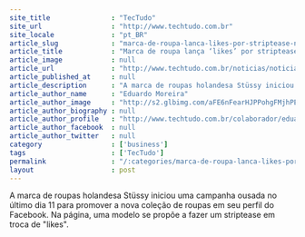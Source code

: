 ```yaml
---
site_title               : "TecTudo"
site_url                 : "http://www.techtudo.com.br"
site_locale              : "pt_BR"
article_slug             : "marca-de-roupa-lanca-likes-por-striptease-no-facebook"
article_title            : "Marca de roupa lança ‘likes’ por striptease no Facebook"
article_image            : null
article_url              : "http://www.techtudo.com.br/noticias/noticia/2012/04/marca-de-roupa-lanca-likes-por-striptease-no-facebook.html"
article_published_at     : null
article_description      : "A marca de roupas holandesa Stüssy iniciou uma campanha ousada no último dia 11 para promover a nova coleção de roupas em seu perfil do Facebook. Na página, uma modelo se propõe a fazer um striptease em troca de 'likes'."
article_author_name      : "Eduardo Moreira"
article_author_image     : "http://s2.glbimg.com/aFE6nFearHJPPohgFMjhPEuGtBg=/30x30/s2.glbimg.com/dH3SXibOjM88j2gE_hEN3EPaed8=/140x140/s.glbimg.com/po/tt2/f/original/2013/11/12/eduardo-moreira.jpg"
article_author_biography : null
article_author_profile   : "http://www.techtudo.com.br/colaborador/eduardo-moreira.html"
article_author_facebook  : null
article_author_twitter   : null
category                 : ['business']
tags                     : ['TecTudo']
permalink                : "/:categories/marca-de-roupa-lanca-likes-por-striptease-no-facebook/"
layout                   : post
---
```


A marca de roupas holandesa Stüssy iniciou uma campanha ousada no último dia 11 para promover a nova coleção de roupas em seu perfil do Facebook. Na página, uma modelo se propõe a fazer um striptease em troca de "likes".
